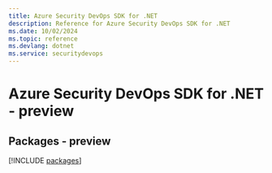 ```yaml
---
title: Azure Security DevOps SDK for .NET
description: Reference for Azure Security DevOps SDK for .NET
ms.date: 10/02/2024
ms.topic: reference
ms.devlang: dotnet
ms.service: securitydevops
---
```

# Azure Security DevOps SDK for .NET - preview
## Packages - preview
[!INCLUDE [packages](security-devops-index.md)]